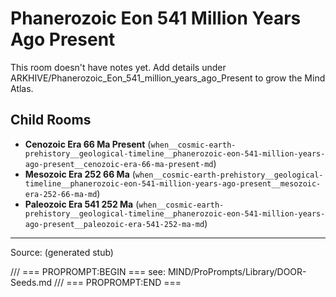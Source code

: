 # Phanerozoic Eon 541 Million Years Ago Present

This room doesn't have notes yet. Add details under ARKHIVE/Phanerozoic_Eon_541_million_years_ago_Present to grow the Mind Atlas.

## Child Rooms
- **Cenozoic Era 66 Ma Present** (`when__cosmic-earth-prehistory__geological-timeline__phanerozoic-eon-541-million-years-ago-present__cenozoic-era-66-ma-present-md`)
- **Mesozoic Era 252 66 Ma** (`when__cosmic-earth-prehistory__geological-timeline__phanerozoic-eon-541-million-years-ago-present__mesozoic-era-252-66-ma-md`)
- **Paleozoic Era 541 252 Ma** (`when__cosmic-earth-prehistory__geological-timeline__phanerozoic-eon-541-million-years-ago-present__paleozoic-era-541-252-ma-md`)

---
Source: (generated stub)

/// === PROPROMPT:BEGIN ===
see: MIND/ProPrompts/Library/DOOR-Seeds.md
/// === PROPROMPT:END ===
